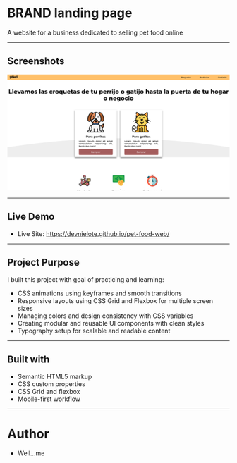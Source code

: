 # BRAND landing page

A website for a business dedicated to selling pet food online

---

## Screenshots

![](assets/brand-desktop.png)

---

## Live Demo

- Live Site: https://devnielote.github.io/pet-food-web/

---

## Project Purpose

I built this project with goal of practicing and learning:

- CSS animations using keyframes and smooth transitions
- Responsive layouts using CSS Grid and Flexbox for multiple screen sizes
- Managing colors and design consistency with CSS variables
- Creating modular and reusable UI components with clean styles
- Typography setup for scalable and readable content

---

## Built with

- Semantic HTML5 markup
- CSS custom properties
- CSS Grid and flexbox
- Mobile-first workflow

---

# Author

- Well...me
